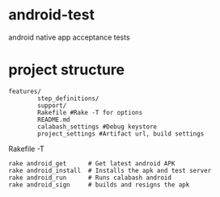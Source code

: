 android-test
============

android native app acceptance tests

project structure
================

```
features/
		step_definitions/
		support/
		Rakefile #Rake -T for options
		README.md
		calabash_settings #Debug keystore
		project_settings #Artifact url, build settings
```

Rakefile -T
```
rake android_get      # Get latest android APK
rake android_install  # Installs the apk and test server
rake android_run      # Runs calabash android
rake android_sign     # builds and resigns the apk
```	
